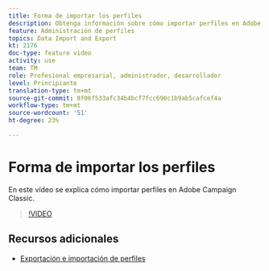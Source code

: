 ```yaml
---
title: Forma de importar los perfiles
description: Obtenga información sobre cómo importar perfiles en Adobe Campaign Classic
feature: Administración de perfiles
topics: Data Import and Export
kt: 2176
doc-type: feature video
activity: use
team: TM
role: Profesional empresarial, administrador, desarrollador
level: Principiante
translation-type: tm+mt
source-git-commit: 8f06f533afc34b4bcf7fcc690c1b9ab5cafcef4a
workflow-type: tm+mt
source-wordcount: '51'
ht-degree: 23%

---
```



# Forma de importar los perfiles

En este vídeo se explica cómo importar perfiles en Adobe Campaign Classic.

>[!VIDEO](https://video.tv.adobe.com/v/25608?quality=12)

## Recursos adicionales

- [Exportación e importación de perfiles](https://docs.adobe.com/content/help/en/campaign-classic/using/getting-started/profile-management/exporting-and-importing-profiles.html)